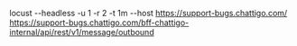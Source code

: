 locust  --headless -u 1 -r 2 -t 1m --host https://support-bugs.chattigo.com/
https://support-bugs.chattigo.com/bff-chattigo-internal/api/rest/v1/message/outbound
